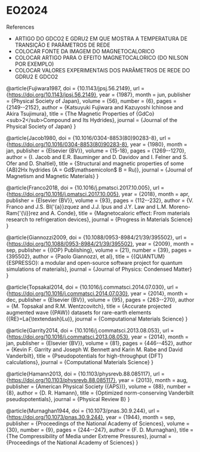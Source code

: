 # EO2024
References



- ARTIGO DO GDCO2 E GDRU2 EM QUE MOSTRA A TEMPERATURA DE TRANSIÇÃO E PARÂMETROS DE REDE
- COLOCAR FONTE DA IMAGEM DO MAGNETOCALORICO
- COLOCAR ARTIGO PARA O EFEITO MAGNETOCALORICO (DO NILSON POR EXEMPLO)
- COLOCAR VALORES EXPERIMENTAIS DOS PARÂMETROS DE REDE DO GDRU2 E GDCO2

@article{Fujiwara1987,
  doi = {10.1143/jpsj.56.2149},
  url = {https://doi.org/10.1143/jpsj.56.2149},
  year = {1987},
  month = jun,
  publisher = {Physical Society of Japan},
  volume = {56},
  number = {6},
  pages = {2149--2152},
  author = {Katsuyuki Fujiwara and Kazuyoshi Ichinose and Akira Tsujimura},
  title = {The Magnetic Properties of {GdCo}$\less$sub$\greater$2$\less$/sub$\greater$Compound and Its Hydrides},
  journal = {Journal of the Physical Society of Japan}
}

@article{Jacob1980,
  doi = {10.1016/0304-8853(80)90283-8},
  url = {https://doi.org/10.1016/0304-8853(80)90283-8},
  year = {1980},
  month = jan,
  publisher = {Elsevier {BV}},
  volume = {15-18},
  pages = {1269--1270},
  author = {I. Jacob and E.R. Bauminger and D. Davidov and I. Felner and S. Ofer and D. Shaltiel},
  title = {Structural and magnetic properties of some {AB}2Hx hydrides (A = Gd$\mathsemicolon$ B = Ru)},
  journal = {Journal of Magnetism and Magnetic Materials}
}

@article{Franco2018,
  doi = {10.1016/j.pmatsci.2017.10.005},
  url = {https://doi.org/10.1016/j.pmatsci.2017.10.005},
  year = {2018},
  month = apr,
  publisher = {Elsevier {BV}},
  volume = {93},
  pages = {112--232},
  author = {V. Franco and J.S. Bl{\'{a}}zquez and J.J. Ipus and J.Y. Law and L.M. Moreno-Ram{\'{\i}}rez and A. Conde},
  title = {Magnetocaloric effect: From materials research to refrigeration devices},
  journal = {Progress in Materials Science}
}

@article{Giannozzi2009,
  doi = {10.1088/0953-8984/21/39/395502},
  url = {https://doi.org/10.1088/0953-8984/21/39/395502},
  year = {2009},
  month = sep,
  publisher = {{IOP} Publishing},
  volume = {21},
  number = {39},
  pages = {395502},
  author = {Paolo Giannozzi, et al},
  title = {{QUANTUM} {ESPRESSO}: a modular and open-source software project for quantum simulations of materials},
  journal = {Journal of Physics: Condensed Matter}
}

@article{Topsakal2014,
  doi = {10.1016/j.commatsci.2014.07.030},
  url = {https://doi.org/10.1016/j.commatsci.2014.07.030},
  year = {2014},
  month = dec,
  publisher = {Elsevier {BV}},
  volume = {95},
  pages = {263--270},
  author = {M. Topsakal and R.M. Wentzcovitch},
  title = {Accurate projected augmented wave ({PAW}) datasets for rare-earth elements ({RE}=La{\textendash}Lu)},
  journal = {Computational Materials Science}
}

@article{Garrity2014,
  doi = {10.1016/j.commatsci.2013.08.053},
  url = {https://doi.org/10.1016/j.commatsci.2013.08.053},
  year = {2014},
  month = jan,
  publisher = {Elsevier {BV}},
  volume = {81},
  pages = {446--452},
  author = {Kevin F. Garrity and Joseph W. Bennett and Karin M. Rabe and David Vanderbilt},
  title = {Pseudopotentials for high-throughput {DFT} calculations},
  journal = {Computational Materials Science}
}

@article{Hamann2013,
  doi = {10.1103/physrevb.88.085117},
  url = {https://doi.org/10.1103/physrevb.88.085117},
  year = {2013},
  month = aug,
  publisher = {American Physical Society ({APS})},
  volume = {88},
  number = {8},
  author = {D. R. Hamann},
  title = {Optimized norm-conserving Vanderbilt pseudopotentials},
  journal = {Physical Review B}
}

@article{Murnaghan1944,
  doi = {10.1073/pnas.30.9.244},
  url = {https://doi.org/10.1073/pnas.30.9.244},
  year = {1944},
  month = sep,
  publisher = {Proceedings of the National Academy of Sciences},
  volume = {30},
  number = {9},
  pages = {244--247},
  author = {F. D. Murnaghan},
  title = {The Compressibility of Media under Extreme Pressures},
  journal = {Proceedings of the National Academy of Sciences}
}

